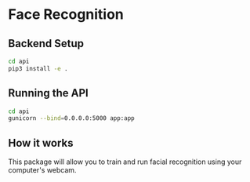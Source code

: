 # Face Recognition

## Backend Setup
```bash
cd api
pip3 install -e .
```

## Running the API
```bash
cd api
gunicorn --bind=0.0.0.0:5000 app:app
```

## How it works
This package will allow you to train and run facial recognition using your computer's webcam.
